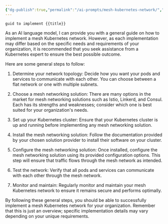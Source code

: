 ```yaml
---
{"dg-publish":true,"permalink":"/ai-prompts/mesh-kubernetes-network/","tags":["public","ai"],"noteIcon":"1","created":"2023-03-13T14:32:35.908+01:00","updated":"2023-03-13T14:34:13.912+01:00"}
---
```



```tg
guid to implement {{title}}
```


As an AI language model, I can provide you with a general guide on how to implement a mesh Kubernetes network. However, as each implementation may differ based on the specific needs and requirements of your organization, it is recommended that you seek assistance from a Kubernetes expert to ensure the best possible outcome.

Here are some general steps to follow:

1. Determine your network topology: Decide how you want your pods and services to communicate with each other. You can choose between a flat network or one with multiple subnets.

2. Choose a mesh networking solution: There are many options in the market for mesh networking solutions such as Istio, Linkerd, and Consul. Each has its strengths and weaknesses; consider which one is best suited for your organization's needs.

3. Set up your Kubernetes cluster: Ensure that your Kubernetes cluster is up and running before implementing any mesh networking solution.

4. Install the mesh networking solution: Follow the documentation provided by your chosen solution provider to install their software on your cluster.

5. Configure the mesh networking solution: Once installed, configure the mesh networking solution using its provided configuration options. This step will ensure that traffic flows through the mesh network as intended.

6. Test the network: Verify that all pods and services can communicate with each other through the mesh network.

7. Monitor and maintain: Regularly monitor and maintain your mesh Kubernetes network to ensure it remains secure and performs optimally.

By following these general steps, you should be able to successfully implement a mesh Kubernetes network for your organization. Remember that this is just an overview; specific implementation details may vary depending on your unique requirements.